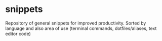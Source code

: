 # snippets

Repository of general snippets for improved productivity. Sorted by language and also area of use (terminal commands, dotfiles/aliases, text editor code)
